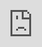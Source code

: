 ```yaml
---
date created: 2022-07-03
date modified: 2023-03-11
title: 🎥 我的PPT
---
```


up:: [[🍀 花园导览]]

>[!INFO] 提示  
> 测试一下。在网站中嵌入ppt的体验如何。可以鼠标移到左下角将其最大化。

<iframe border=0 frameborder=0 src="https://slides.oldwinter.top/" allow="fullscreen" style="position: absolute; top: 0px; left: 0px; height: 100%; width: 100%; z-index: 999;"></iframe>
